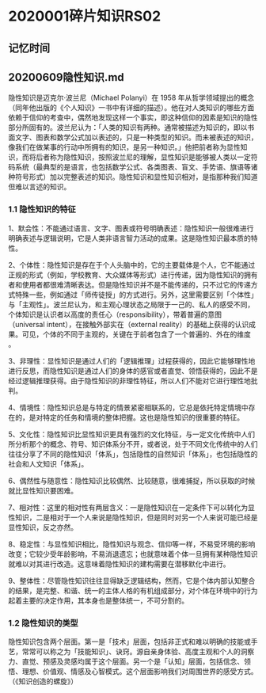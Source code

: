 # 2020001碎片知识RS02

## 记忆时间

## 20200609隐性知识.md

隐性知识是迈克尔·波兰尼（Michael Polanyi）在 1958 年从哲学领域提出的概念（同年他出版的《个人知识》一书中有详细的描述）。他在对人类知识的哪些方面依赖于信仰的考查中，偶然地发现这样一个事实，即这种信仰的因素是知识的隐性部分所固有的。波兰尼认为：「人类的知识有两种。通常被描述为知识的，即以书面文字、图表和数学公式加以表述的，只是一种类型的知识。而未被表述的知识，像我们在做某事的行动中所拥有的知识，是另一种知识。」他把前者称为显性知识，而将后者称为隐性知识，按照波兰尼的理解，显性知识是能够被人类以一定符码系统（最典型的是语言，也包括数学公式、各类图表、盲文、手势语、旗语等诸种符号形式）加以完整表述的知识。隐性知识和显性知识相对，是指那种我们知道但难以言述的知识。

### 1.1 隐性知识的特征

1、默会性：不能通过语言、文字、图表或符号明确表述：隐性知识一般很难进行明确表述与逻辑说明，它是人类非语言智力活动的成果。这是隐性知识最本质的特性。

2、个体性：隐性知识是存在于个人头脑中的，它的主要载体是个人，它不能通过正规的形式（例如，学校教育、大众媒体等形式）进行传递，因为隐性知识的拥有者和使用者都很难清晰表达。但是隐性知识并不是不能传递的，只不过它的传递方式特殊一些，例如通过「师传徒授」的方式进行。另外，这里需要区别「个体性」与「主观性」。波兰尼认为，和主观心理状态之局限于一己的、私人的感受不同，个体知识是认识者以高度的责任心（responsibility），带着普遍的意图（universal intent），在接触外部实在（external reality）的基础上获得的认识成果。可见，个体的不同于主观的，关键在于前者包含了一个普遍的、外在的维度 。

3、非理性：显性知识是通过人们的「逻辑推理」过程获得的，因此它能够理性地进行反思，而隐性知识是通过人们的身体的感官或者直觉、领悟获得的，因此不是经过逻辑推理获得。由于隐性知识的非理性特征，所以人们不能对它进行理性地批判。

4、情境性：隐性知识总是与特定的情景紧密相联系的，它总是依托特定情境中存在的，是对特定的任务和情境的整体把握。这也是隐性知识的很重要的特征。

5、文化性：隐性知识比显性知识更具有强烈的文化特征，与一定文化传统中人们所分析那个的概念、符号、知识体系分不开，或者说，处于不同文化传统中的人们往往分享了不同的隐性知识「体系」，包括隐性的自然知识「体系」，也包括隐性的社会和人文知识「体系」。

6、偶然性与随意性：隐性知识比较偶然、比较随意，很难捕捉，所以获取的时候就比显性知识要困难。

7、相对性：这里的相对性有两层含义：一是隐性知识在一定条件下可以转化为显性知识，二是相对于一个人来说是隐性知识，但是同时对另一个人来说可能已经是显性知识，反之亦然。

8、稳定性：与显性知识相比，隐性知识与观念、信仰等一样，不易受环境的影响改变；它较少受年龄影响，不易消退遗忘；也就意味着个体一旦拥有某种隐性知识就难以对其进行改造。这意味着隐性知识的建构需要在潜移默化中进行。

9、整体性：尽管隐性知识往往显得缺乏逻辑结构，然而，它是个体内部认知整合的结果，是完整、和谐、统一的主体人格的有机组成部分，对个体在环境中的行为起着主要的决定作用，其本身也是整体统一，不可分割的。

### 1.2 隐性知识的类型

隐性知识包含两个层面。第一是「技术」层面，包括非正式和难以明确的技能或手艺，常常可以称之为「技能知识」、诀窍。源自亲身体验、高度主观和个人的洞察力、直觉、预感及灵感均属于这个层面。另一个是「认知」层面，包括信念、领悟、理想、价值观、情感及心智模式。这个层面影响我们对周围世界的感受方式。（《知识创造的螺旋》）

